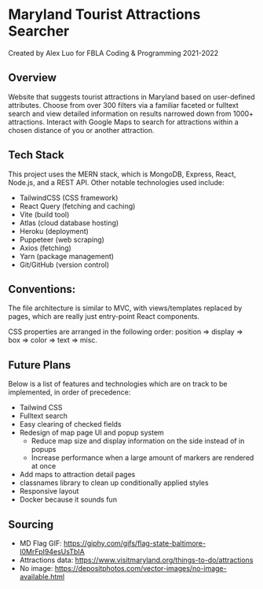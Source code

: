 # Maryland Tourist Attractions Searcher
Created by Alex Luo for FBLA Coding & Programming 2021-2022

## Overview
Website that suggests tourist attractions in Maryland based on user-defined attributes. Choose from over 300 filters via a familiar faceted or fulltext search and view detailed information on results narrowed down from 1000+ attractions. Interact with Google Maps to search for attractions within a chosen distance of you or another attraction.

## Tech Stack

This project uses the MERN stack, which is MongoDB, Express, React, Node.js, and a REST API. Other notable technologies used include: 
- TailwindCSS (CSS framework)
- React Query (fetching and caching)
- Vite (build tool)
- Atlas (cloud database hosting)
- Heroku (deployment)
- Puppeteer (web scraping)
- Axios (fetching)
- Yarn (package management)
- Git/GitHub (version control)

## Conventions:

The file architecture is similar to MVC, with views/templates replaced by pages, which are really just entry-point React components.

CSS properties are arranged in the following order: 
position => display => box => color => text => misc.

## Future Plans

Below is a list of features and technologies which are on track to be implemented, in order of precedence:

- Tailwind CSS
- Fulltext search
- Easy clearing of checked fields
- Redesign of map page UI and popup system
  - Reduce map size and display information on the side instead of in popups
  - Increase performance when a large amount of markers are rendered at once
- Add maps to attraction detail pages
- classnames library to clean up conditionally applied styles
- Responsive layout
- Docker because it sounds fun

## Sourcing

- MD Flag GIF: https://giphy.com/gifs/flag-state-baltimore-l0MrFpI94esUsTbIA
- Attractions data: https://www.visitmaryland.org/things-to-do/attractions
- No image: https://depositphotos.com/vector-images/no-image-available.html
